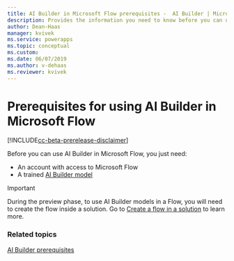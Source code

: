 ```yaml
---
title: AI Builder in Microsoft Flow prerequisites -  AI Builder | Microsoft Docs
description: Provides the information you need to know before you can use AI Builder in Microsoft Flow.
author: Dean-Haas
manager: kvivek
ms.service: powerapps
ms.topic: conceptual
ms.custom: 
ms.date: 06/07/2019
ms.author: v-dehaas
ms.reviewer: kvivek
---
```


# Prerequisites for using AI Builder in Microsoft Flow

[!INCLUDE[cc-beta-prerelease-disclaimer](./includes/cc-beta-prerelease-disclaimer.md)]

Before you can use AI Builder in Microsoft Flow, you just need:
- An account with access to Microsoft Flow
- A trained [AI Builder model](build-model.md)

 > [!IMPORTANT]
 >
 > During the preview phase, to use AI Builder models in a Flow, you will need to create the flow inside a solution. Go to [Create a flow in a solution]( https://docs.microsoft.com/en-us/flow/create-flow-solution) to learn more.   

### Related topics

[AI Builder prerequisites](build-model.md#prerequisites)
